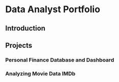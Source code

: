 # Data Analyst Portfolio

## Introduction

## Projects

### Personal Finance Database and Dashboard

### Analyzing Movie Data IMDb
